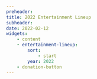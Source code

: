 ```yaml
---
preheader: 
title: 2022 Entertainment Lineup
subheader: 
date: 2022-02-12
widgets:
    - content
    - entertainment-lineup:
        sort: 
            - start
        year: 2022
    - donation-button
---
```

